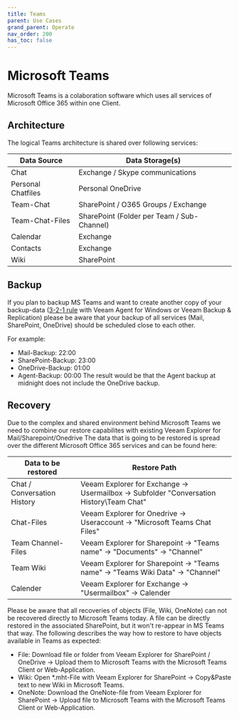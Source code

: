 ```yaml
---
title: Teams
parent: Use Cases
grand_parent: Operate
nav_order: 200
has_toc: false
---
```

# Microsoft Teams
Microsoft Teams is a colaboration software which uses all services of Microsoft Office 365 within one Client.

## Architecture
The logical Teams architecture is shared over following services:

| Data Source        | Data Storage(s)                            |
|--------------------|--------------------------------------------|
| Chat               | Exchange / Skype communications            |
| Personal Chatfiles | Personal OneDrive                          |
| Team-Chat          | SharePoint / O365 Groups / Exchange        |
| Team-Chat-Files    | SharePoint (Folder per Team / Sub-Channel) |
| Calendar           | Exchange                                   |
| Contacts           | Exchange                                   |
| Wiki               | SharePoint                                 |

## Backup
If you plan to backup MS Teams and want to create another copy of your backup-data ([3-2-1 rule](../../design/3-2-1) with Veeam Agent for Windows or Veeam Backup & Replication) please be aware that your backup of all services (Mail, SharePoint, OneDrive) should be scheduled close to each other.  

For example:
* Mail-Backup: 22:00
* SharePoint-Backup: 23:00
* OneDrive-Backup: 01:00
* Agent-Backup: 00:00
The result would be that the Agent backup at midnight does not include the OneDrive backup.

## Recovery
Due to the complex and shared environment behind Microsoft Teams we need to combine our restore capabilites with existing Veeam Explorer for Mail/Sharepoint/Onedrive
The data that is going to be restored is spread over the different Microsoft Office 365 services and can be found here:

| Data to be restored         | Restore Path                                                                             |
|-----------------------------|------------------------------------------------------------------------------------------|
| Chat / Conversation History | Veeam Explorer for Exchange -> Usermailbox -> Subfolder "Conversation History\Team Chat" |
| Chat-Files                  | Veeam Explorer for Onedrive -> Useraccount -> "Microsoft Teams Chat Files"               |
| Team Channel-Files          | Veeam Explorer for Sharepoint -> "Teams name" -> "Documents" -> "Channel"                |
| Team Wiki                   | Veeam Explorer for Sharepoint -> "Teams name" -> "Teams Wiki Data" -> "Channel"          |
| Calender                    | Veeam Explorer for Exchange -> "Usermailbox" -> Calender                                 |
    
Please be aware that all recoveries of objects (File, Wiki, OneNote) can not be recovered directly to Microsoft Teams today. A file can be directly restored in the associated SharePoint, but it won't re-appear in MS Teams that way.
The following describes the way how to restore to have objects available in Teams as expected:

* File: Download file or folder from Veeam Explorer for SharePoint / OneDrive -> Upload them to Microsoft Teams with the Microsoft Teams Client or Web-Application.
* Wiki: Open *.mht-File with Veeam Explorer for SharePoint -> Copy&Paste text to new Wiki in Microsoft Teams.
* OneNote: Download the OneNote-file from Veeam Explorer for SharePoint -> Upload file to Microsoft Teams with the Microsoft Teams Client or Web-Application.

            

       
